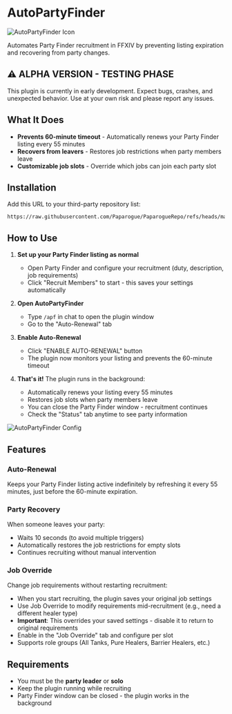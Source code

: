 # AutoPartyFinder
![AutoPartyFinder Icon](https://raw.github.com/Paparogue/AutoPartyFinder/99fbcb558c4938d80dd29b177fed287c2aa7ef4a/apf.png)

Automates Party Finder recruitment in FFXIV by preventing listing expiration and recovering from party changes.

## ⚠️ ALPHA VERSION - TESTING PHASE
This plugin is currently in early development. Expect bugs, crashes, and unexpected behavior. Use at your own risk and please report any issues.

## What It Does

- **Prevents 60-minute timeout** - Automatically renews your Party Finder listing every 55 minutes
- **Recovers from leavers** - Restores job restrictions when party members leave
- **Customizable job slots** - Override which jobs can join each party slot

## Installation

Add this URL to your third-party repository list:
```
https://raw.githubusercontent.com/Paparogue/PaparogueRepo/refs/heads/main/repo.json
```

## How to Use

1. **Set up your Party Finder listing as normal**
   - Open Party Finder and configure your recruitment (duty, description, job requirements)
   - Click "Recruit Members" to start - this saves your settings automatically

2. **Open AutoPartyFinder**
   - Type `/apf` in chat to open the plugin window
   - Go to the "Auto-Renewal" tab

3. **Enable Auto-Renewal**
   - Click "ENABLE AUTO-RENEWAL" button
   - The plugin now monitors your listing and prevents the 60-minute timeout

4. **That's it!** The plugin runs in the background:
   - Automatically renews your listing every 55 minutes
   - Restores job slots when party members leave
   - You can close the Party Finder window - recruitment continues
   - Check the "Status" tab anytime to see party information

![AutoPartyFinder Config](https://raw.github.com/Paparogue/AutoPartyFinder/2304853fe6efff64fcaa4b2e02af6691c65ec2d3/config.png)

## Features

### Auto-Renewal
Keeps your Party Finder listing active indefinitely by refreshing it every 55 minutes, just before the 60-minute expiration.

### Party Recovery
When someone leaves your party:
- Waits 10 seconds (to avoid multiple triggers)
- Automatically restores the job restrictions for empty slots
- Continues recruiting without manual intervention

### Job Override
Change job requirements without restarting recruitment:
- When you start recruiting, the plugin saves your original job settings
- Use Job Override to modify requirements mid-recruitment (e.g., need a different healer type)
- **Important**: This overrides your saved settings - disable it to return to original requirements
- Enable in the "Job Override" tab and configure per slot
- Supports role groups (All Tanks, Pure Healers, Barrier Healers, etc.)

## Requirements

- You must be the **party leader** or **solo**
- Keep the plugin running while recruiting
- Party Finder window can be closed - the plugin works in the background
